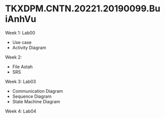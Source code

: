 # TKXDPM.CNTN.20221.20190099.BuiAnhVu

Week 1: Lab00

- Use case
- Activity Diagram

Week 2:
- File Astah
- SRS

Week 3: Lab03

- Communication Diagram 
- Sequence Diagram
- State Machine Diagram

Week 4: Lab04
